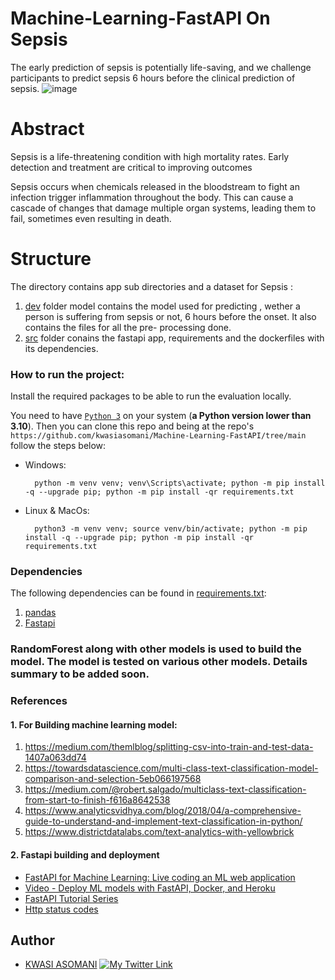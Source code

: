 # Machine-Learning-FastAPI On Sepsis 

The early prediction of sepsis is potentially life-saving, and we challenge participants to predict sepsis 6 hours before the clinical prediction of sepsis.
![image](https://github.com/kwasiasomani/Machine-Learning-FastAPI/assets/119458164/759c16c6-3e29-466b-9ce1-4ca96594d713)

# Abstract
Sepsis is a life-threatening condition with high mortality rates. Early detection and treatment are critical to improving outcomes

Sepsis occurs when chemicals released in the bloodstream to fight an infection trigger inflammation throughout the body. This can cause a cascade of changes that damage multiple organ systems, leading them to fail, sometimes even resulting in death.

# Structure
The directory contains app sub directories and a dataset for Sepsis :

1. [dev](https://github.com/kwasiasomani/Machine-Learning-FastAPI/tree/main/dev) folder model contains the model used for predicting , wether a person is suffering from sepsis or not, 6 hours before the onset. It also contains the files for all the pre- processing done. 
2. [src](https://github.com/kwasiasomani/Machine-Learning-FastAPI/tree/main/src) folder conains the fastapi app, requirements and the dockerfiles with its dependencies.


### How to run the project:

 Install the required packages to be able to run the evaluation locally.

You need to have [`Python 3`](https://www.python.org/) on your system (**a Python version lower than 3.10**). Then you can clone this repo and being at the repo's `https://github.com/kwasiasomani/Machine-Learning-FastAPI/tree/main`  follow the steps below:

- Windows:
        
        python -m venv venv; venv\Scripts\activate; python -m pip install -q --upgrade pip; python -m pip install -qr requirements.txt  

- Linux & MacOs:
        
        python3 -m venv venv; source venv/bin/activate; python -m pip install -q --upgrade pip; python -m pip install -qr requirements.txt  


### Dependencies

The following dependencies can be found in [requirements.txt](https://github.com/kwasiasomani/Machine-Learning-FastAPI/blob/main/src/requirements.txt):
1. [pandas](https://pandas.pydata.org/)
2. [Fastapi](https://fastapi.tiangolo.com/lo/)

### RandomForest along with other models is used to build the model. The model is tested on various other models. Details summary to be added soon.
### References

#### 1. For Building machine learning model:
1. https://medium.com/themlblog/splitting-csv-into-train-and-test-data-1407a063dd74
2. https://towardsdatascience.com/multi-class-text-classification-model-comparison-and-selection-5eb066197568
3. https://medium.com/@robert.salgado/multiclass-text-classification-from-start-to-finish-f616a8642538
4. https://www.analyticsvidhya.com/blog/2018/04/a-comprehensive-guide-to-understand-and-implement-text-classification-in-python/
5. https://www.districtdatalabs.com/text-analytics-with-yellowbrick

#### 2. Fastapi building and deployment
- [FastAPI for Machine Learning: Live coding an ML web application](https://www.youtube.com/watch?v=_BZGtifh_gw)
- [Video - Deploy ML models with FastAPI, Docker, and Heroku ](https://www.youtube.com/watch?v=h5wLuVDr0oc)
- [FastAPI Tutorial Series](https://www.youtube.com/watch?v=tKL6wEqbyNs&list=PLShTCj6cbon9gK9AbDSxZbas1F6b6C_Mx)
- [Http status codes](https://www.linkedin.com/feed/update/urn:li:activity:7017027658400063488?utm_source=share&utm_medium=member_desktop)

## Author

- [KWASI ASOMANI](https://www.linkedin.com/in/kwasi-asomani-61574920b/)
[![My Twitter Link](https://img.shields.io/twitter/follow/Asomani18?style=social)](https://twitter.com/Asomani18)

